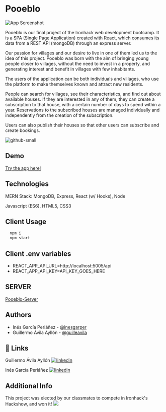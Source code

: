 
# Pooeblo

![App Screenshot](https://user-images.githubusercontent.com/69345715/188492140-f6ad62f6-2afc-48dc-8fa8-8501f35b4b90.png)

Pooeblo is our final project of the Ironhack web development bootcamp. 
It is a SPA (Single Page Application) created with React, which consumes its data from a REST API (mongoDB) 
through an express server.

Our passion for villages and our desire to live in one of them led us to the idea 
of this project. Pooeblo was born with the aim of bringing young people closer to villages, 
without the need to invest in a property, and generating interest and benefit in villages 
with few inhabitants.

The users of the application can be both individuals and villages, who use the platform 
to make themselves known and attract new residents. 

People can search for villages, see their characteristics, and find out about available houses. 
If they are interested in any of them, they can create a subscription to that house, 
with a certain number of days to spend within a year. Reservations to the subscribed houses 
are managed individually and independently from the creation of the subscription.

Users can also publish their houses so that other users can subscribe and create bookings.


![github-small](https://user-images.githubusercontent.com/69345715/188492432-605d75d8-58c4-402d-8698-2bd6c32919da.png)

## Demo

[Try the app here!](https://pooeblo.netlify.app/)

## Technologies
MERN Stack: MongoDB, Express, React (w/ Hooks), Node

Javascript (ES6), HTML5, CSS3
## Client Usage

```bash
  npm i
  npm start
```


## Client .env variables


- REACT_APP_API_URL=http://localhost:5005/api
- REACT_APP_API_KEY=API_KEY_GOES_HERE


## SERVER

[Pooeblo-Server](https://github.com/guilleavila/pooeblo-server)

## Authors

- Inés García Periáñez - [@inesgarper](https://www.github.com/inesgarper)
- Guillermo Ávila Ayllón - [@guilleavila](https://www.github.com/guilleavila)


## 🔗 Links
Guillermo Ávila Ayllón 
[![linkedin](https://img.shields.io/badge/linkedin-0A66C2?style=for-the-badge&logo=linkedin&logoColor=white)](https://www.linkedin.com/in/guillermo-%C3%A1vila/)

Inés García Periáñez
[![linkedin](https://img.shields.io/badge/linkedin-0A66C2?style=for-the-badge&logo=linkedin&logoColor=white)](https://www.linkedin.com/in/inesgarper/)


## Additional Info

This project was elected by our classmates to compete in Ironhack's Hackshow, and won it!
![](https://media.giphy.com/media/w5GPJlLqBEQVC38y6C/giphy.gif)

